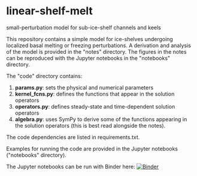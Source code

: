 # linear-shelf-melt
small-perturbation model for sub-ice-shelf channels and keels

This repository contains a simple model for ice-shelves undergoing localized basal melting or freezing perturbations. A derivation and analysis of the model is provided in the "notes" directory. The figures in the notes can be reproduced with the Jupyter notebooks in the "notebooks" directory.

The "code" directory contains:
1. **params.py**: sets the physical and numerical parameters
2. **kernel_fcns.py**: defines the functions that appear in the solution operators
3. **operators.py**: defines steady-state and time-dependent solution operators
4. **algebra.py**: uses SymPy to derive some of the functions appearing in the solution operators (this is best read alongside the notes).  

The code dependencies are listed in requirements.txt.

Examples for running the code are provided in the Jupyter notebooks ("notebooks" directory).

The Jupyter notebooks can be run with Binder here: [![Binder](https://mybinder.org/badge_logo.svg)](https://mybinder.org/v2/gh/agstub/linear-shelf-melt/HEAD?labpath=%2Fnotebooks%2F1_math.ipynb)
